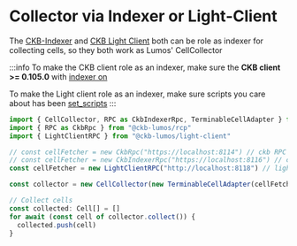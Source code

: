 # Collector via Indexer or Light-Client

The [CKB-Indexer](https://github.com/nervosnetwork/ckb-indexer)
and [CKB Light Client](https://github.com/nervosnetwork/ckb-light-client) both can be role as indexer for collecting
cells, so they both work as Lumos' CellCollector

:::info
To make the CKB client role as an indexer, make sure the **CKB client >= 0.105.0**
with [indexer on](https://github.com/nervosnetwork/ckb/pull/3609)

To make the Light client role as an indexer, make sure scripts you care about has
been [set_scripts](https://github.com/nervosnetwork/ckb-light-client#set_scripts)
:::

```ts
import { CellCollector, RPC as CkbIndexerRpc, TerminableCellAdapter } from "@ckb-lumos/ckb-indexer"
import { RPC as CkbRpc } from "@ckb-lumos/rcp"
import { LightClientRPC } from "@ckb-lumos/light-client"

// const cellFetcher = new CkbRpc("https://localhost:8114") // ckb RPC entry
// const cellFetcher = new CkbIndexerRpc("https://localhost:8116") // ckb-indexer RPC entry
const cellFetcher = new LightClientRPC("http://localhost:8118") // light-client RPC entry

const collector = new CellCollector(new TerminableCellAdapter(cellFetcher), { lock: someLock })

// Collect cells
const collected: Cell[] = []
for await (const cell of collector.collect()) {
  collected.push(cell)
}
```
